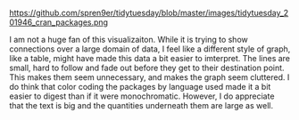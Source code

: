 https://github.com/spren9er/tidytuesday/blob/master/images/tidytuesday_201946_cran_packages.png

I am not a huge fan of this visualizaiton. While it is trying to show connections over a large domain of data, I feel like a different style of graph, like a table, might have made this data a bit easier
to imterpret. The lines are small, hard to follow and fade out before they get to their destination point. This makes them seem unnecessary, and makes the graph seem cluttered. I do think that color coding the 
packages by language used made it a bit easier to digest than if it were monochromatic. However, I do appreciate that the text is big and the quantities underneath them are large as well. 
